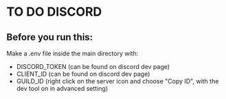 # TO DO DISCORD

## Before you run this:

Make a .env file inside the main directory with:

- DISCORD_TOKEN (can be found on discord dev page)
- CLIENT_ID (can be found on discord dev page)
- GUILD_ID (right click on the server icon and choose "Copy ID", with the dev tool on in advanced setting)

